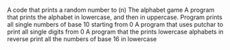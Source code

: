 A code that prints a random number to (n)
The alphabet game
A program that prints the alphabet in lowercase, and then in uppercase.
Program prints all single numbers of base 10 starting from 0
A program that uses putchar to print all single digits from 0
A program that the prints lowercase alphabets in reverse
print all the numbers of base 16 in lowercase
